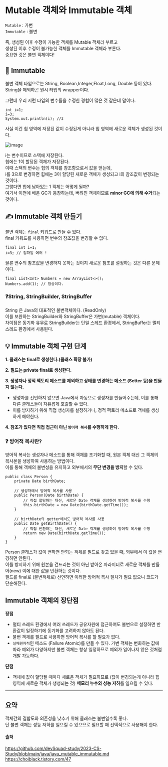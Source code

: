 # Mutable 객체와 Immutable 객체

`Mutable` : 가변 <br>
`Immutable` : 불변 <br>

즉, 생성된 이후 수정이 가능한 객체를 Mutable 객체라 부르고 <br>
생성된 이후 수정이 불가능한 객체를 Immutable 객체라 부른다. <br>
중요한 것은 불변 객체이다! <br>

## 🤔 Immutable 

불변 객체 타입으로는 String, Boolean,Integer,Float,Long, Double 등이 있다. <br>
String을 제외하곤 원시 타입의 wrapper이다. <br>

그런데 우리 저런 타입의 변수들을 수정한 경험이 많은 것 같은데 말이다.

```
int i=1;
i=3;
System.out.println(i); //3
```

사실 이건 힙 영역에 저장된 값이 수정된게 아니라 힙 영역에 새로운 객체가 생성된 것이다. <br>

![image](https://github.com/dlrkdus/CS_STUDY/assets/99721126/6880df80-47a8-44a2-b18d-8c47635c292d)

i는 변수이므로 스택에 저장된다. <br>
힙에는 1이 할당된 객체가 저장된다. <br>
이때 스택의 변수는 힙의 객체를 참조함으로서 값을 얻는데, <br> i를 3으로 변경하면 힙에는 3이 할당된 새로운 객체가 생성되고 i의 참조값이 변경되는 것이다. <br>
그렇다면 힙에 남아있는 1 객체는 어떻게 될까? <br>
여기서 이전에 배운 GC가 등장하는데, 버려진 객체이므로 **minor GC에 의해 수거**되는 것이다. <br>

## ✍️ Immutable 객체 만들기 

불변 객체는 `final` 키워드로 만들 수 있다. <br>
final 키워드를 사용하면 변수의 참조값을 변경할 수 없다. <br>

```
final int i=1;
i=3; // 컴파일 에러 !
```

물론 변수의 참조값을 변경하지 못하는 것이지 새로운 참조를 설정하는 것은 다른 문제이다. 

```
final List<Int> Numbers = new ArrayList<>();
Numbers.add(1); // 정상이다.
```

### ❓String, StringBuilder, StringBuffer

String 은 Java의 대표적인 불변객체이다. (ReadOnly) <br>
이를 보완하는 StringBuilder와 StringBuffer은 가변(mutable) 객체이다. <br>
차이점은 동기화 유무로 StringBuilder는 단일 스레드 환경에서, StringBuffer는 멀티 스레드 환경에서 사용된다. <br>


## 💡 Immutable 객체 구현 단계 

**1. 클래스는 final로 생성한다.(클래스 확장 불가)** <br>

**2. 필드는 private final로 생성한다.** <br>

**3. 생성자나 정적 팩토리 메소드를 제외하고 상태를 변경하는 메소드 (Setter 등)을 만들지 않는다.** <br>
- 생성자를 선언하지 않으면 Java에서 자동으로 생성자를 만들어주는데, 이를 통해 다른 클래스들이 자유롭게 호출할 수 있다.
- 이를 방지하기 위해 직접 생성자를 설정하거나, 정적 팩토리 메소드로 객체를 생성하게 해야한다.

**4. 참조가 있다면 직접 접근이 아닌 `방어적 복사`를 수행하게 한다.** <br>

### ❓ 방어적 복사란? 

방어적 복사는 생성자나 메소드를 통해 객체를 초기화할 때, 원본 객체 대신 그 객체의 복사본을 생성하여 사용하는 방법이다. <br>
이를 통해 객체의 불변성을 유지하고 외부에서의 **무단 변경을 방지**할 수 있다. <br>

```
public class Person {
    private Date birthDate;

    // 생성자에서 방어적 복사를 사용
    public Person(Date birthDate) {
        // 직접 할당하는 대신, 새로운 Date 객체를 생성하여 방어적 복사를 수행
        this.birthDate = new Date(birthDate.getTime());
    }

    // birthDate의 getter에서도 방어적 복사를 사용
    public Date getBirthDate() {
        // 직접 반환하는 대신, 새로운 Date 객체를 생성하여 방어적 복사를 수행
        return new Date(birthDate.getTime());
    }
}
```

Person 클래스가 값이 변하면 안되는 객체를 필드로 갖고 있을 때, 외부에서 이 값을 변경하면 안된다. <br>
이를 방지하기 위해 원본을 건드리는 것이 아닌 받아온 파라미터로 새로운 객체를 만들어(new) 이에 대한 값을 반환하는 것이다. <br>
필드를 final로 (불변객체로) 선언하면 이러한 방어적 복사 절차가 필요 없으니 코드가 단순해진다. <br>

## Immutable 객체의 장단점 

**장점** <br>
- 멀티 쓰레드 환경에서 여러 쓰레드가 공유자원에 접근하여도 불변으로 설정하면 반환값이 일정하기에 동기화를 고려하지 않아도 된다.
- 불변 객체를 필드로 사용하면 방어적 복사를 할 필요가 없다. 
- `실패원자적`인 메소드 (Failure Atomic)를 만들 수 있다. 가변 객체는 변화하는 값에 따라 예외가 다양하지만 불변 객체는 항상 일정하므로 예외가 일어나지 않은 것처럼 개발 가능하다. 

**단점** <br>
- 객체에 값이 할당될 때마다 새로운 객체가 필요하므로 (값이 변경되는게 아니라 힙 영역에 새로운 객체가 생성되는 것) **메모리 누수와 성능 저하**를 일으킬 수 있다.

<hr>

## 요약 

객체간의 결합도와 의존성을 낮추기 위해 클래스는 불변일수록 좋다. <br>
단 불변 객체는 성능 저하를 일으킬 수 있으므로 필요할 때 선택적으로 사용해야 한다. <br>




#### 출처 <br>
https://github.com/devSquad-study/2023-CS-Study/blob/main/java/java_mutable_immutable.md <br>
https://choiblack.tistory.com/47 <br>









